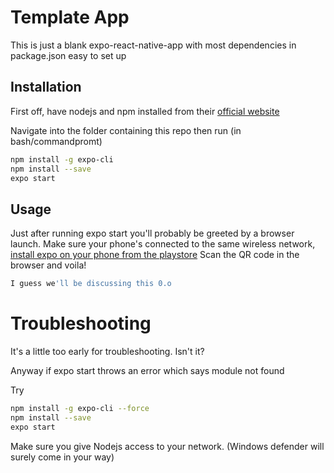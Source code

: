 # Template App
This is just a blank expo-react-native-app with most dependencies in package.json easy to set up

## Installation

First off, have nodejs and npm installed from their [official website](https://nodejs.org/en/)

Navigate into the folder containing this repo then run (in bash/commandpromt)

```bash
npm install -g expo-cli
npm install --save
expo start
```

## Usage

Just after running expo start you'll probably be greeted by a browser launch.
Make sure your phone's connected to the same wireless network, [install expo on your phone from the playstore](https://play.google.com/store/apps/details?id=host.exp.exponent&hl=en_US)
Scan the QR code in the browser and voila!

```javascript
I guess we'll be discussing this 0.o
```

# Troubleshooting

It's a little too early for troubleshooting. Isn't it? 

Anyway if expo start throws an error which says module not found

Try

```bash
npm install -g expo-cli --force
npm install --save
expo start
```

Make sure you give Nodejs access to your network. (Windows defender will surely come in your way)

